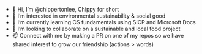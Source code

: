 - 👋 Hi, I’m @chippertonlee, Chippy for short
- 👀 I’m interested in environmental sustainability & social good
- 🌱 I’m currently learning CS fundamentals using SICP and Microsoft Docs 
- 💞️ I’m looking to collaborate on a sustainable and local food project
- 📫 Connect with me by making a PR on one of my repos so we have shared interest to grow our friendship (actions > words)

<!---
chippertonlee/chippertonlee is a ✨ special ✨ repository because its `README.md` (this file) appears on your GitHub profile.
You can click the Preview link to take a look at your changes.
--->

